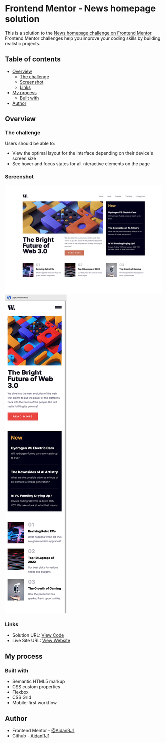 # Frontend Mentor - News homepage solution

This is a solution to the [News homepage challenge on Frontend Mentor](https://www.frontendmentor.io/challenges/news-homepage-H6SWTa1MFl). Frontend Mentor challenges help you improve your coding skills by building realistic projects.

## Table of contents

- [Overview](#overview)
  - [The challenge](#the-challenge)
  - [Screenshot](#screenshot)
  - [Links](#links)
- [My process](#my-process)
  - [Built with](#built-with)
- [Author](#author)

## Overview

### The challenge

Users should be able to:

- View the optimal layout for the interface depending on their device's screen size
- See hover and focus states for all interactive elements on the page

### Screenshot

![](./News-Desktop-Screenshot.jpg)
![](./News-Mobile-Screenshot.jpg)

### Links

- Solution URL: [View Code](https://github.com/AidanRJ1/Frontend-Mentor-News-Homepage)
- Live Site URL: [View Website](https://aidanrj1.github.io/Frontend-Mentor-News-Homepage/)

## My process

### Built with

- Semantic HTML5 markup
- CSS custom properties
- Flexbox
- CSS Grid
- Mobile-first workflow

## Author

- Frontend Mentor - [@AidanRJ1](https://www.frontendmentor.io/profile/AidanRJ1)
- Github - [AidanRJ1](https://www.github.com/AidanRJ1)

